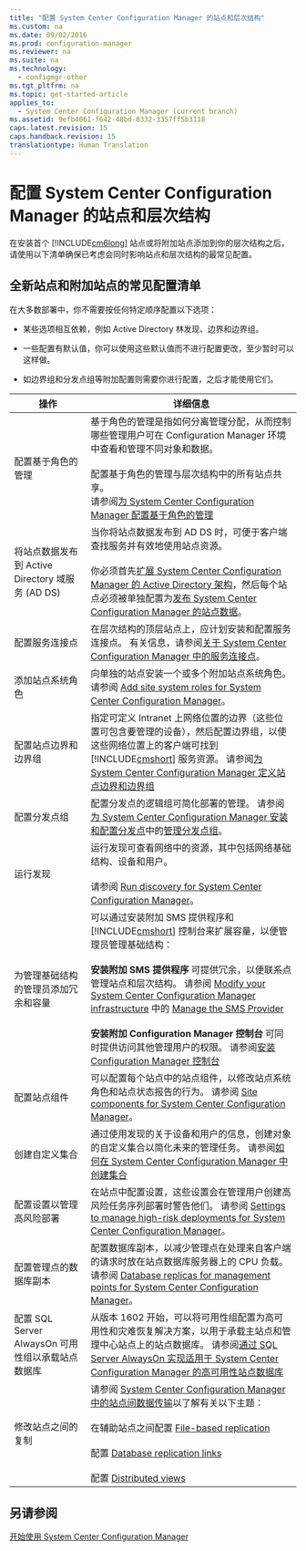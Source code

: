 ```yaml
---
title: "配置 System Center Configuration Manager 的站点和层次结构"
ms.custom: na
ms.date: 09/02/2016
ms.prod: configuration-manager
ms.reviewer: na
ms.suite: na
ms.technology: 
  - configmgr-other
ms.tgt_pltfrm: na
ms.topic: get-started-article
applies_to: 
  - System Center Configuration Manager (current branch)
ms.assetid: 9efb4061-f642-48bd-8332-3357ff5b3118
caps.latest.revision: 15
caps.handback.revision: 15
translationtype: Human Translation
---
```

# 配置 System Center Configuration Manager 的站点和层次结构
在安装首个 [!INCLUDE[cm6long](../LocTest/includes/cm6long_md.md)] 站点或将附加站点添加到你的层次结构之后，请使用以下清单确保已考虑会同时影响站点和层次结构的最常见配置。  
  
## 全新站点和附加站点的常见配置清单  
 在大多数部署中，你不需要按任何特定顺序配置以下选项：  
  
-   某些选项相互依赖，例如 Active Directory 林发现、边界和边界组。  
  
-   一些配置有默认值，你可以使用这些默认值而不进行配置更改，至少暂时可以这样做。  
  
-   如边界组和分发点组等附加配置则需要你进行配置，之后才能使用它们。  
  
|操作|详细信息|  
|------------|-------------|  
|配置基于角色的管理|基于角色的管理是指如何分离管理分配，从而控制哪些管理用户可在 Configuration Manager 环境中查看和管理不同对象和数据。<br /><br /> 配置基于角色的管理与层次结构中的所有站点共享。   <br />请参阅[为 System Center Configuration Manager 配置基于角色的管理](../LocTest/Configure-role-based-administration-for-System-Center-Configuration-Manager.md)|  
|将站点数据发布到 Active Directory 域服务 (AD DS)|当你将站点数据发布到 AD DS 时，可便于客户端查找服务并有效地使用站点资源。<br /><br /> 你必须首先[扩展 System Center Configuration Manager 的 Active Directory 架构](../LocTest/Extend-the-Active-Directory-schema-for-System-Center-Configuration-Manager.md)，然后每个站点必须被单独配置为[发布 System Center Configuration Manager 的站点数据](../LocTest/Publish-site-data-for-System-Center-Configuration-Manager.md)。|  
|配置服务连接点|在层次结构的顶层站点上，应计划安装和配置服务连接点。 有关信息，请参阅[关于 System Center Configuration Manager 中的服务连接点](../LocTest/About-the-service-connection-point-in-System-Center-Configuration-Manager.md)。|  
|添加站点系统角色|向单独的站点安装一个或多个附加站点系统角色。  请参阅 [Add site system roles for System Center Configuration Manager](../LocTest/Add-site-system-roles-for-System-Center-Configuration-Manager.md)。|  
|配置站点边界和边界组|指定可定义 Intranet 上网络位置的边界（这些位置可包含要管理的设备），然后配置边界组，以使这些网络位置上的客户端可找到 [!INCLUDE[cmshort](../LocTest/includes/cmshort_md.md)] 服务资源。 请参阅[为 System Center Configuration Manager 定义站点边界和边界组](../LocTest/Define-site-boundaries-and-boundary-groups-for-System-Center-Configuration-Manager.md)|  
|配置分发点组|配置分发点的逻辑组可简化部署的管理。 请参阅[为 System Center Configuration Manager 安装和配置分发点](../LocTest/Install-and-configure-distribution-points-for-System-Center-Configuration-Manager.md)中的[管理分发点组](../LocTest/Install-and-configure-distribution-points-for-System-Center-Configuration-Manager.md#bkmk_manage)。|  
|运行发现|运行发现可查看网络中的资源，其中包括网络基础结构、设备和用户。<br /><br /> 请参阅 [Run discovery for System Center Configuration Manager](../LocTest/Run-discovery-for-System-Center-Configuration-Manager.md)。|  
|为管理基础结构的管理员添加冗余和容量|可以通过安装附加 SMS 提供程序和 [!INCLUDE[cmshort](../LocTest/includes/cmshort_md.md)] 控制台来扩展容量，以便管理员管理基础结构：<br /><br /> **安装附加 SMS 提供程序** 可提供冗余，以便联系点管理站点和层次结构。 请参阅 [Modify your System Center Configuration Manager infrastructure](../LocTest/Modify-your-System-Center-Configuration-Manager-infrastructure.md#BKMK_ManageSMSprovider) 中的 [Manage the SMS Provider](../LocTest/Modify-your-System-Center-Configuration-Manager-infrastructure.md)<br /><br /> **安装附加 Configuration Manager 控制台** 可同时提供访问其他管理用户的权限。 请参阅[安装 Configuration Manager 控制台](../LocTest/Install-System-Center-Configuration-Manager-consoles.md)|  
|配置站点组件|可以配置每个站点中的站点组件，以修改站点系统角色和站点状态报告的行为。 请参阅 [Site components for System Center Configuration Manager](../LocTest/Site-components-for-System-Center-Configuration-Manager.md)。|  
|创建自定义集合|通过使用发现的关于设备和用户的信息，创建对象的自定义集合以简化未来的管理任务。 请参阅[如何在 System Center Configuration Manager 中创建集合](../LocTest/How-to-create-collections-in-System-Center-Configuration-Manager.md)|  
|配置设置以管理高风险部署|在站点中配置设置，这些设置会在管理用户创建高风险任务序列部署时警告他们。  请参阅 [Settings to manage high-risk deployments for System Center Configuration Manager](../LocTest/Settings-to-manage-high-risk-deployments-for-System-Center-Configuration-Manager.md)。|  
|配置管理点的数据库副本|配置数据库副本，以减少管理点在处理来自客户端的请求时放在站点数据库服务器上的 CPU 负载。 请参阅 [Database replicas for management points for System Center Configuration Manager](../LocTest/Database-replicas-for-management-points-for-System-Center-Configuration-Manager.md)。|  
|配置 SQL Server AlwaysOn 可用性组以承载站点数据库|从版本 1602 开始，可以将可用性组配置为高可用性和灾难恢复解决方案，以用于承载主站点和管理中心站点上的站点数据库。 请参阅[通过 SQL Server AlwaysOn 实现适用于 System Center Configuration Manager 的高可用性站点数据库](../LocTest/SQL-Server-AlwaysOn-for-a-highly-available-site-database-for-System-Center-Configuration-Manager.md)|  
|修改站点之间的复制|请参阅 [System Center Configuration Manager 中的站点间数据传输](../LocTest/Data-transfers-between-sites-in-System-Center-Configuration-Manager.md)以了解有关以下主题：<br /><br /> 在辅助站点之间配置 [File-based replication](../LocTest/Data-transfers-between-sites-in-System-Center-Configuration-Manager.md#bkmk_fileroute)<br /><br /> 配置 [Database replication links](../LocTest/Data-transfers-between-sites-in-System-Center-Configuration-Manager.md#bkmk_Dblinks)<br /><br /> 配置 [Distributed views](../LocTest/Data-transfers-between-sites-in-System-Center-Configuration-Manager.md#bkmk_distviews)|  
  
## 另请参阅  
 [开始使用 System Center Configuration Manager](../LocTest/Start-using-System-Center-Configuration-Manager.md)